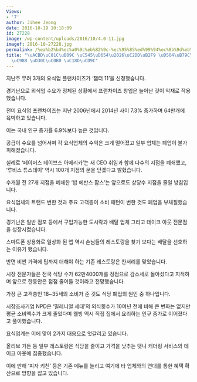 ```yaml
---
Views:
- '7'
author: Jihee Jeong
date: 2016-10-19 10:18:09
id: 27228
image: /wp-content/uploads/2016/10/4.0-11.jpg
imagef: 2016-10-27228.jpg
permalink: /%ea%b2%bd%ec%a0%9c%eb%82%9c-%ec%95%85%ed%99%94%ec%8b%9d%eb%8b%b9-%ed%94%84%eb%9e%9c%ec%b0%a8%ec%9d%b4%ec%a6%88-%ed%8c%8c%ec%82%b0-%ec%86%8d%ec%b6%9c/
title: "\uACBD\uC81C\uB09C \uC545\uD654\u2026\uC2DD\uB2F9 \uD504\uB79C\uCC28\uC774\
  \uC988 \uD30C\uC0B0 \uC18D\uCD9C"
---
```


지난주 무려 3개의 요식업 플랜차이즈가 ‘챕터 11’을 신청했습니다.

경기난으로 외식업 수요가 정체된 상황에서 프랜차이즈 창업은 늘어난 것이 악재로 작용했습니다.

전미 요식업 프랜차이즈는 지난 2006년에서 2014년 사이 7.3% 증가하며 64만개에 육박하고 있습니다.

이는 국내 인구 증가률 6.9%보다 높은 것입니다.

공급이 수요를 넘어서며 각 요식업체의 수익은 크게 떨어졌고 일부 업체는 폐업이 불가피해졌습니다.

실례로 ‘페이머스 데이브스 아메리카’는 새 CEO 취임과 함께 다수의 지점을 폐쇄했고, ‘루비스 튜스데이’ 역시 100개 지점의 문을 닫겠다고 밝혔습니다.

수개월 전 27개 지점을 폐쇄한 ‘밥 에반스 팜스’는 앞으로도 상당수 지점을 줄일 방침입니다.

요식업체의 트랜드 변한 것과 주요 고객층이 소비 패턴이 변한 것도 폐업을 부채질했습니다.

경기난은 일반 점포 등에서 구입가능한 도시락과 배달 업체 그리고 테이크 아웃 전문점을 성장시켰습니다.

스마트폰 상용화로 일상화 된 앱 역시 손님들의 레스토랑을 찾기 보다는 배달을 선호하는 이유가 됐습니다.

반면 비싼 가격에 팁까지 더해야 하는 기존 레스토랑은 찬서리를 맞았습니다.

시장 전문가들은 전국 식당 수가 62만4000개를 정점으로 감소세로 돌아섰다고 지적하며 앞으로 한동안은 점점 줄어들 것이라고 전망했습니다.

가장 큰 고객층인 18~35세의 소비가 준 것도 식당 폐업의 원인 중 하나입니다.

시장조사기업 NPD은 ‘밀레니얼 세대’의 외식횟수가 10여년 전에 비해 큰 변화는 없지만 평균 소비액수가 크게 줄었다며 웰빙 역시 직접 집에서 요리하는 인구 증가로 이어졌다고 풀이했습니다.

요식업계는 이에 맞어 2가지 대응으로 엇갈리고 있습니다.

올리브 가든 등 일부 레스토랑은 식당을 줄이고 가격을 낮추는 댓니 캐더링 서비스와 테이크 아웃에 집중했습니다.

이에 반해 ‘피자 키친’ 등은 기존 메뉴를 늘리고 여기에 타 업체와의 연대를 통한 혜택 확산으로 방향을 잡고 있습니다.